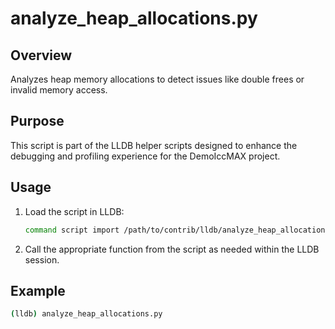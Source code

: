 
# analyze_heap_allocations.py

## Overview
Analyzes heap memory allocations to detect issues like double frees or invalid memory access.

## Purpose
This script is part of the LLDB helper scripts designed to enhance the debugging and profiling experience for the DemoIccMAX project.

## Usage
1. Load the script in LLDB:
    ```bash
    command script import /path/to/contrib/lldb/analyze_heap_allocations.py
    ```
    
2. Call the appropriate function from the script as needed within the LLDB session.

## Example
```bash
(lldb) analyze_heap_allocations.py
```
